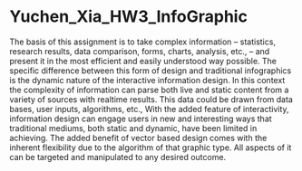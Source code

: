 # Yuchen_Xia_HW3_InfoGraphic
The basis of this assignment is to take complex information – statistics, research results, data comparison, forms, charts, analysis, etc., – and present it in the most efficient and easily understood way possible. The specific difference between this form of design and traditional infographics is the dynamic nature of the interactive information design. In this context the complexity of information can parse both live and static content from a variety of sources with realtime results. This data could be drawn from data bases, user inputs, algorithms, etc., 
With the added feature of interactivity, information design can engage users in new and interesting ways that traditional mediums, both static and dynamic, have been limited in achieving. The added benefit of vector based design comes with the inherent flexibility due to the algorithm of that graphic type. All aspects of it can be targeted and manipulated to any desired outcome. 
